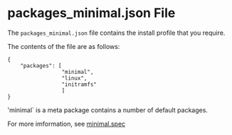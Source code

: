 # packages_minimal.json File

The `packages_minimal.json` file contains the install profile that you require.

The contents of the file are as follows:

```
{
    "packages": [
                 "minimal",
                 "linux",
                 "initramfs"
                 ]
}
```

'minimal` is a meta package contains a number of default packages.

For more imformation, see [minimal.spec](https://github.com/vmware/photon/blob/3.0/SPECS/minimal/minimal.spec)